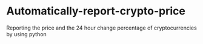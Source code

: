 # Automatically-report-crypto-price
 Reporting the price and the 24 hour change percentage of cryptocurrencies by using python
